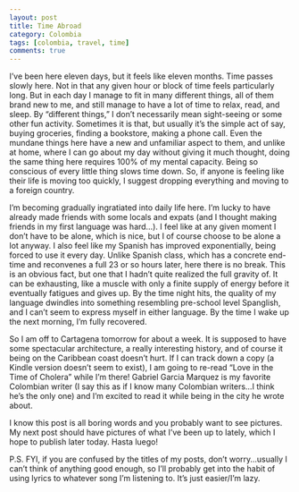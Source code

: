 ```yaml
---
layout: post
title: Time Abroad
category: Colombia
tags: [colombia, travel, time]
comments: true
---
```


I’ve been here eleven days, but it feels like eleven months. Time passes slowly here. Not in that any given hour or block of time feels particularly long. But in each day I manage to fit in many different things, all of them brand new to me, and still manage to have a lot of time to relax, read, and sleep. By “different things,” I don’t necessarily mean sight-seeing or some other fun activity. Sometimes it is that, but usually it’s the simple act of say, buying groceries, finding a bookstore, making a phone call. Even the mundane things here have a new and unfamiliar aspect to them, and unlike at home, where I can go about my day without giving it much thought, doing the same thing here requires 100% of my mental capacity. Being so conscious of every little thing slows time down. So, if anyone is feeling like their life is moving too quickly, I suggest dropping everything and moving to a foreign country. 

I’m becoming gradually ingratiated into daily life here. I’m lucky to have already made friends with some locals and expats (and I thought making friends in my first language was hard…). I feel like at any given moment I don’t have to be alone, which is nice, but I of course choose to be alone a lot anyway. I also feel like my Spanish has improved exponentially, being forced to use it every day. Unlike Spanish class, which has a concrete end-time and reconvenes a full 23 or so hours later, here there is no break. This is an obvious fact, but one that I hadn’t quite realized the full gravity of. It can be exhausting, like a muscle with only a finite supply of energy before it eventually fatigues and gives up. By the time night hits, the quality of my language dwindles into something resembling pre-school level Spanglish, and I can’t seem to express myself in either language. By the time I wake up the next morning, I’m fully recovered.  

So I am off to Cartagena tomorrow for about a week. It is supposed to have some spectacular architecture, a really interesting history, and of course it being on the Caribbean coast doesn’t hurt. If I can track down a copy (a Kindle version doesn’t seem to exist), I am going to re-read “Love in the Time of Cholera” while I’m there! Gabriel Garcia Marquez is my favorite Colombian writer (I say this as if I know many Colombian writers…I think he’s the only one) and I’m excited to read it while being in the city he wrote about.

I know this post is all boring words and you probably want to see pictures. My next post should have pictures of what I’ve been up to lately, which I hope to publish later today. Hasta luego!

P.S. FYI, if you are confused by the titles of my posts, don’t worry…usually I can’t think of anything good enough, so I’ll probably get into the habit of using lyrics to whatever song I’m listening to. It’s just easier/I’m lazy. 